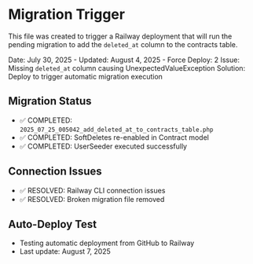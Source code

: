 # Migration Trigger

This file was created to trigger a Railway deployment that will run the pending migration to add the `deleted_at` column to the contracts table.

Date: July 30, 2025 - Updated: August 4, 2025 - Force Deploy: 2
Issue: Missing `deleted_at` column causing UnexpectedValueException
Solution: Deploy to trigger automatic migration execution

## Migration Status
- ✅ COMPLETED: `2025_07_25_005042_add_deleted_at_to_contracts_table.php`
- ✅ COMPLETED: SoftDeletes re-enabled in Contract model
- ✅ COMPLETED: UserSeeder executed successfully

## Connection Issues
- ✅ RESOLVED: Railway CLI connection issues
- ✅ RESOLVED: Broken migration file removed

## Auto-Deploy Test
- Testing automatic deployment from GitHub to Railway
- Last update: August 7, 2025
